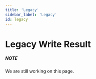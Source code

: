 ```yaml
---
title: 'Legacy'
sidebar_label: 'Legacy'
id: legacy
---
```


Legacy Write Result
===================

##### NOTE

We are still working on this page.